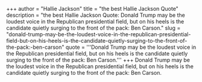 +++
author = "Hallie Jackson"
title = "the best Hallie Jackson Quote"
description = "the best Hallie Jackson Quote: Donald Trump may be the loudest voice in the Republican presidential field, but on his heels is the candidate quietly surging to the front of the pack: Ben Carson."
slug = "donald-trump-may-be-the-loudest-voice-in-the-republican-presidential-field-but-on-his-heels-is-the-candidate-quietly-surging-to-the-front-of-the-pack:-ben-carson"
quote = '''Donald Trump may be the loudest voice in the Republican presidential field, but on his heels is the candidate quietly surging to the front of the pack: Ben Carson.'''
+++
Donald Trump may be the loudest voice in the Republican presidential field, but on his heels is the candidate quietly surging to the front of the pack: Ben Carson.
